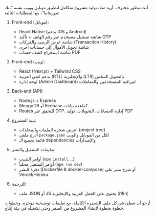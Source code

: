 أنت مطور محترف. أريد منك توليد مشروع متكامل لتطبيق موبايل وويب يشبه “بنك موريتانيا”، مع المتطلبات التالية:

1. Front-end (موبايل):  
   - React Native (يدعم iOS و Android)  
   - شاشة تسجيل مستخدم عبر رقم الهاتف + تأكيد OTP  
   - شاشة عرض الرصيد والحركات (Transaction History)  
   - شاشة تحويل الأموال إلى حسابات أخرى  
   - شاشة استخراج كشف حساب PDF  

2. Front-end (ويب):  
   - React (Next.js) + Tailwind CSS  
   - يدعم لغتي العربية (RTL) والإنجليزية (LTR) بالتحويل السلس  
   - لوحة إدارة (Admin Dashboard) لمراقبة المستخدمين والمعاملات  

3. Back-end (API):  
   - Node.js + Express  
   - MongoDB أو Firebase كقاعدة بيانات  
   - Routes للتحقق عبر OTP، إدارة الحسابات، التحويلات، توليد PDF  

4. بنية المشروع:  
   - اعرض شجرة الملفات والمجلدات (project tree)  
   - أدرج ملفي `package.json` لكل من الموبايل والويب  
   - قائمة بجميع الـ dependencies والإصدارات  

5. تعليمات التشغيل والنشر:  
   - أوامر التثبيت (`npm install`….)  
   - أوامر التشغيل محلياً (`npm run dev`)  
   - دفرة للنشر (Dockerfile & docker-compose) أو شرح نشر على Vercel/Heroku  

6. الترجمة:  
   - ملف JSON أو JS يحتوي على الجمل العربية والإنجليزية (i18n)

أرجو أن تعطي في كل ملف الشيفرة الكاملة، مع تعليقات توضيحية موجزة، وخطوات خطوة بخطوة لإنشاء المشروع من الصفر وحتى تشغيله في بيئة إنتاج.
